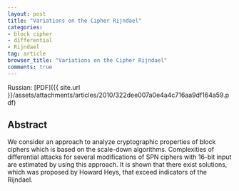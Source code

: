 ```yaml
---
layout: post
title: "Variations on the Cipher Rijndael"
categories:
- block cipher
- differential
- Rijndael
tag: article
browser_title: "Variations on the Cipher Rijndael"
comments: true
---
```


Russian: [PDF]({{ site.url }}/assets/attachments/articles/2010/322dee007a0e4a4c716aa9df164a59.pdf)

<!--more-->

## Abstract

We consider an approach to analyze cryptographic properties of block ciphers which is based on the scale-down algorithms. Complexities of differential attacks for several modifications of SPN ciphers with 16-bit input are estimated by using this approach. It is shown that there exist solutions, which was proposed by Howard Heys, that exceed indicators of the Rijndael.